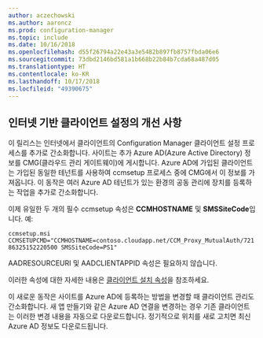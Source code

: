 ```yaml
---
author: aczechowski
ms.author: aaroncz
ms.prod: configuration-manager
ms.topic: include
ms.date: 10/16/2018
ms.openlocfilehash: d55f26794a22e43a3e5482b897fb8757fbda06e6
ms.sourcegitcommit: 73dbd2146bd581a1b668b22b84b7cda68a487d05
ms.translationtype: HT
ms.contentlocale: ko-KR
ms.lasthandoff: 10/17/2018
ms.locfileid: "49390675"
---
```

## <a name="bkmk_cmg"></a> 인터넷 기반 클라이언트 설정의 개선 사항
<!--1359181-->

이 릴리스는 인터넷에서 클라이언트의 Configuration Manager 클라이언트 설정 프로세스를 추가로 간소화합니다. 사이트는 추가 Azure AD(Azure Active Directory) 정보를 CMG(클라우드 관리 게이트웨이)에 게시합니다. Azure AD에 가입된 클라이언트는 가입된 동일한 테넌트를 사용하여 ccmsetup 프로세스 중에 CMG에서 이 정보를 가져옵니다. 이 동작은 여러 Azure AD 테넌트가 있는 환경의 공동 관리에 장치를 등록하는 작업을 추가로 간소화합니다. 

이제 유일한 두 개의 필수 ccmsetup 속성은 **CCMHOSTNAME** 및 **SMSSiteCode**입니다. 예:

`ccmsetup.msi CCMSETUPCMD="CCMHOSTNAME=contoso.cloudapp.net/CCM_Proxy_MutualAuth/72186325152220500 SMSSiteCode=PS1"`

AADRESOURCEURI 및 AADCLIENTAPPID 속성은 필요하지 않습니다.

이러한 속성에 대한 자세한 내용은 [클라이언트 설치 속성](/sccm/core/clients/deploy/about-client-installation-properties)을 참조하세요.

이 새로운 동작은 사이트를 Azure AD에 등록하는 방법을 변경할 때 클라이언트 관리도 간소화합니다. 새 앱 만들기와 같은 Azure AD 연결을 변경하는 경우 기존 클라이언트는 이러한 변경 내용을 자동으로 다운로드합니다. 정기적으로 위치를 새로 고치면 최신 Azure AD 정보도 다운로드됩니다.


